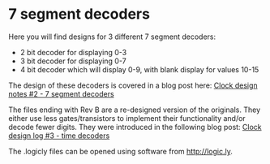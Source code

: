 # 7 segment decoders

Here you will find designs for 3 different 7 segment decoders:

* 2 bit decoder for displaying 0-3
* 3 bit decoder for displaying 0-7
* 4 bit decoder which will display 0-9, with blank display for values 10-15

The design of these decoders is covered in a blog post here: [Clock design notes #2 - 7 segment decoders](https://ornotblog.blogspot.co.uk/2017/03/clock-design-notes-2-7-segment-decoders.html)

The files ending with Rev B are a re-designed version of the originals. They either use less gates/transistors to implement their functionality and/or decode fewer digits. They were introduced in the following blog post: [Clock design log #3 - time decoders](https://ornotblog.blogspot.co.uk/2017/05/clock-design-log-3-time-decoders.html)

The .logicly files can be opened using software from <http://logic.ly>.
